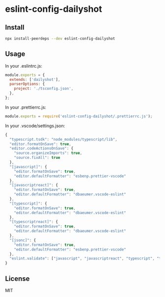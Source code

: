 # eslint-config-dailyshot

## Install

```bash
npx install-peerdeps --dev eslint-config-dailyshot
```

## Usage

In your .eslintrc.js:

```javascript
module.exports = {
  extends: ['dailyshot'],
  parserOptions: {
    project: './tsconfig.json',
  },
};
```

In your .prettierrc.js:

```javascript
module.exports = require('eslint-config-dailyshot/.prettierrc.js');
```

In your .vscode/settings.json:


```javascript
{
  "typescript.tsdk": "node_modules/typescript/lib",
  "editor.formatOnSave": true,
  "editor.codeActionsOnSave": {
    "source.organizeImports": true,
    "source.fixAll": true
  },
  "[javascript]": {
    "editor.formatOnSave": true,
    "editor.defaultFormatter": "esbenp.prettier-vscode"
  },
  "[javascriptreact]": {
    "editor.formatOnSave": true,
    "editor.defaultFormatter": "dbaeumer.vscode-eslint"
  },
  "[typescript]": {
    "editor.formatOnSave": true,
    "editor.defaultFormatter": "dbaeumer.vscode-eslint"
  },
  "[typescriptreact]": {
    "editor.formatOnSave": true,
    "editor.defaultFormatter": "dbaeumer.vscode-eslint"
  },
  "[jsonc]": {
    "editor.formatOnSave": true,
    "editor.defaultFormatter": "esbenp.prettier-vscode"
  },
  "eslint.validate": ["javascript", "javascriptreact", "typescript", "typescriptreact"]
}
```


## License

MIT
